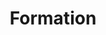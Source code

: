 ---
title: 'Formation'
categories: [flying, gallery]
tags: [tiger]
banner: formation.jpg
caption:  
type: image
---